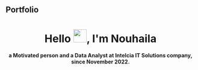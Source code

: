 ## Portfolio
<div align="center">
<h1 align="center">Hello <img width="35" src="(https://github.com/AlamiDev/nouhaila_alami/blob/main/4Snj.gif)">, I'm Nouhaila</h1>
<h4 align="center">a Motivated person and a Data Analyst at Intelcia IT Solutions company, since November 2022. </h4>
</div>

